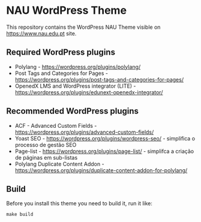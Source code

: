 # NAU WordPress Theme

This repository contains the WordPress NAU Theme visible on https://www.nau.edu.pt site.

## Required WordPress plugins
* Polylang - https://wordpress.org/plugins/polylang/
* Post Tags and Categories for Pages - https://wordpress.org/plugins/post-tags-and-categories-for-pages/
* OpenedX LMS and WordPress integrator (LITE) - https://wordpress.org/plugins/edunext-openedx-integrator/

## Recommended WordPress plugins
* ACF - Advanced Custom Fields - https://wordpress.org/plugins/advanced-custom-fields/
* Yoast SEO - https://wordpress.org/plugins/wordpress-seo/ - simplifica o processo de gestão SEO
* Page-list - https://wordpress.org/plugins/page-list/ - simplifca a criação de páginas em sub-listas
* Polylang Duplicate Content Addon - https://wordpress.org/plugins/duplicate-content-addon-for-polylang/

## Build
Before you install this theme you need to build it, run it like:
```code
make build
```
